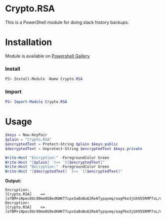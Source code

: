 # Crypto.RSA

This is a PowerShell module for doing slack history backups.

# Installation
Module is available on [Powershell Gallery][gallery]

### Install
```powershell
PS> Install-Module -Name Crypto.RSA
```

### Import
```powershell
PS> Import-Module Crypto.RSA
```
# Usage

```powershell
$keys = New-KeyPair
$plain = "Crypto.RSA"
$encryptedText = Protect-String $plain $keys.public
$decryptedText = Unprotect-String $encryptedText $keys.private

Write-Host "Encryption:" -ForegroundColor Green
Write-Host "[$plain] `t=> `t[$encryptedText]"
Write-Host "Decryption:" -ForegroundColor Green
Write-Host "[$decryptedText] `t<= `t[$encryptedText]"
```

**Output:**

```plain
Encryption:
[Crypto.RSA]    =>      [e7BM+iNpec8Uc90me8U8edKWKT7cpxSaBoBu62ReATypqxmq/oagPke3jUX955RMP7sL/mvXcpV75j2/i9QL5EmcPvKpvGpByQ2EIaxIAtV73ukp7v0jXSCsp965mOX6WcvuyWH6sn8y9jZSYauWo0eFoKzddf0GQJBHYDcNqgpUya9GwhzzP4wOuNW9D1kKqgIbnVqt92xuES1o3qe1ecd1n/8eu1I9szjFWu58C9XzHiXYC9lJD+y0be6Ft1gf4n/ASGC7mJCiiXqnzTlNcEP8Pg8UyqealCn/EdbpKLGfwpl5RgSLpk7jZq3SEo+6wrymp/fhDr2ALlv7gACtYw==]
Decryption:
[Crypto.RSA]    <=      [e7BM+iNpec8Uc90me8U8edKWKT7cpxSaBoBu62ReATypqxmq/oagPke3jUX955RMP7sL/mvXcpV75j2/i9QL5EmcPvKpvGpByQ2EIaxIAtV73ukp7v0jXSCsp965mOX6WcvuyWH6sn8y9jZSYauWo0eFoKzddf0GQJBHYDcNqgpUya9GwhzzP4wOuNW9D1kKqgIbnVqt92xuES1o3qe1ecd1n/8eu1I9szjFWu58C9XzHiXYC9lJD+y0be6Ft1gf4n/ASGC7mJCiiXqnzTlNcEP8Pg8UyqealCn/EdbpKLGfwpl5RgSLpk7jZq3SEo+6wrymp/fhDr2ALlv7gACtYw==]
```

[gallery]: https://www.powershellgallery.com/packages/Crypto.RSA